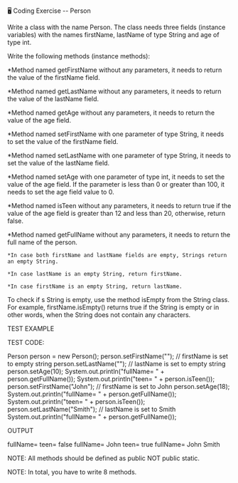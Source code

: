 🖥️ Coding Exercise -- Person 

Write a class with the name Person. The class needs three fields (instance variables) with the names firstName, lastName of type String and age of type int. 

Write the following methods (instance methods):

*Method named getFirstName without any parameters, it needs to return the value of the firstName field.

*Method named getLastName without any parameters, it needs to return the value of the lastName field.

*Method named getAge without any parameters, it needs to return the value of the age field.

*Method named setFirstName with one parameter of type String, it needs to set the value of the firstName field.

*Method named setLastName with one parameter of type String, it needs to set the value of the lastName field.

*Method named setAge with one parameter of type int, it needs to set the value of the age field. If the parameter is less than 0 or greater than 100, it needs to set the age field value to 0.

*Method named isTeen without any parameters, it needs to return true if the value of the age field is greater than 12 and less than 20, otherwise, return false.

*Method named getFullName without any parameters, it needs to return the full name of the person.

    *In case both firstName and lastName fields are empty, Strings return an empty String.

    *In case lastName is an empty String, return firstName.

    *In case firstName is an empty String, return lastName.
    
To check if s String is empty, use the method isEmpty from the String class. For example, firstName.isEmpty() returns true if the String is empty or in other words, when the String does not contain any characters.


TEST EXAMPLE

TEST CODE:

Person person = new Person();
person.setFirstName("");   // firstName is set to empty string
person.setLastName("");    // lastName is set to empty string
person.setAge(10);
System.out.println("fullName= " + person.getFullName());
System.out.println("teen= " + person.isTeen());
person.setFirstName("John");    // firstName is set to John
person.setAge(18);
System.out.println("fullName= " + person.getFullName());
System.out.println("teen= " + person.isTeen());
person.setLastName("Smith");    // lastName is set to Smith
System.out.println("fullName= " + person.getFullName());

OUTPUT

fullName=
teen= false
fullName= John
teen= true
fullName= John Smith


NOTE: All methods should be defined as public NOT public static.

NOTE: In total, you have to write 8 methods.